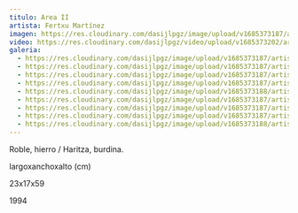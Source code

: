 ```yaml
---
titulo: Area II
artista: Fertxu Martínez
imagen: https://res.cloudinary.com/dasijlpgz/image/upload/v1685373187/artistas/Fertxu%20Mart%C3%ADnez/Area%20II/P1050735.jpg
video: https://res.cloudinary.com/dasijlpgz/video/upload/v1685373202/artistas/Fertxu%20Mart%C3%ADnez/Area%20II/project-1.mp4
galeria:
  - https://res.cloudinary.com/dasijlpgz/image/upload/v1685373187/artistas/Fertxu%20Mart%C3%ADnez/Area%20II/P1050734.jpg
  - https://res.cloudinary.com/dasijlpgz/image/upload/v1685373187/artistas/Fertxu%20Mart%C3%ADnez/Area%20II/P1050736.jpg
  - https://res.cloudinary.com/dasijlpgz/image/upload/v1685373187/artistas/Fertxu%20Mart%C3%ADnez/Area%20II/P1050735.jpg
  - https://res.cloudinary.com/dasijlpgz/image/upload/v1685373187/artistas/Fertxu%20Mart%C3%ADnez/Area%20II/P1050744.jpg
  - https://res.cloudinary.com/dasijlpgz/image/upload/v1685373188/artistas/Fertxu%20Mart%C3%ADnez/Area%20II/P1050748.jpg
  - https://res.cloudinary.com/dasijlpgz/image/upload/v1685373187/artistas/Fertxu%20Mart%C3%ADnez/Area%20II/P1050743.jpg
  - https://res.cloudinary.com/dasijlpgz/image/upload/v1685373187/artistas/Fertxu%20Mart%C3%ADnez/Area%20II/P1050740.jpg
  - https://res.cloudinary.com/dasijlpgz/image/upload/v1685373187/artistas/Fertxu%20Mart%C3%ADnez/Area%20II/P1050739.jpg
  - https://res.cloudinary.com/dasijlpgz/image/upload/v1685373188/artistas/Fertxu%20Mart%C3%ADnez/Area%20II/P1050746.jpg
---
```

R﻿oble, hierro / Haritza, burdina.

l﻿argoxanchoxalto (cm)

2﻿3x17x59

1﻿994